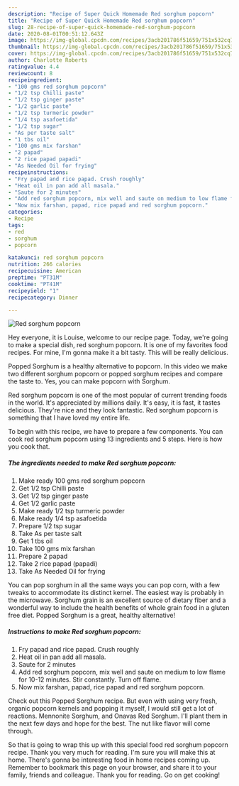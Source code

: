 ```yaml
---
description: "Recipe of Super Quick Homemade Red sorghum popcorn"
title: "Recipe of Super Quick Homemade Red sorghum popcorn"
slug: 28-recipe-of-super-quick-homemade-red-sorghum-popcorn
date: 2020-08-01T00:51:12.643Z
image: https://img-global.cpcdn.com/recipes/3acb201786f51659/751x532cq70/red-sorghum-popcorn-recipe-main-photo.jpg
thumbnail: https://img-global.cpcdn.com/recipes/3acb201786f51659/751x532cq70/red-sorghum-popcorn-recipe-main-photo.jpg
cover: https://img-global.cpcdn.com/recipes/3acb201786f51659/751x532cq70/red-sorghum-popcorn-recipe-main-photo.jpg
author: Charlotte Roberts
ratingvalue: 4.4
reviewcount: 8
recipeingredient:
- "100 gms red sorghum popcorn"
- "1/2 tsp Chilli paste"
- "1/2 tsp ginger paste"
- "1/2 garlic paste"
- "1/2 tsp turmeric powder"
- "1/4 tsp asafoetida"
- "1/2 tsp sugar"
- "As per taste salt"
- "1 tbs oil"
- "100 gms mix farshan"
- "2 papad"
- "2 rice papad papadi"
- "As Needed Oil for frying"
recipeinstructions:
- "Fry papad and rice papad. Crush roughly"
- "Heat oil in pan add all masala."
- "Saute for 2 minutes"
- "Add red sorghum popcorn, mix well and saute on medium to low flame for 10-12 minutes. Stir constantly. Turn off flame."
- "Now mix farshan, papad, rice papad and red sorghum popcorn."
categories:
- Recipe
tags:
- red
- sorghum
- popcorn

katakunci: red sorghum popcorn 
nutrition: 266 calories
recipecuisine: American
preptime: "PT31M"
cooktime: "PT41M"
recipeyield: "1"
recipecategory: Dinner

---
```



![Red sorghum popcorn](https://img-global.cpcdn.com/recipes/3acb201786f51659/751x532cq70/red-sorghum-popcorn-recipe-main-photo.jpg)

Hey everyone, it is Louise, welcome to our recipe page. Today, we're going to make a special dish, red sorghum popcorn. It is one of my favorites food recipes. For mine, I'm gonna make it a bit tasty. This will be really delicious.

Popped Sorghum is a healthy alternative to popcorn. In this video we make two different sorghum popcorn or popped sorghum recipes and compare the taste to. Yes, you can make popcorn with Sorghum.

Red sorghum popcorn is one of the most popular of current trending foods in the world. It's appreciated by millions daily. It's easy, it is fast, it tastes delicious. They're nice and they look fantastic. Red sorghum popcorn is something that I have loved my entire life.


To begin with this recipe, we have to prepare a few components. You can cook red sorghum popcorn using 13 ingredients and 5 steps. Here is how you cook that.

##### The ingredients needed to make Red sorghum popcorn:

1. Make ready 100 gms red sorghum popcorn
1. Get 1/2 tsp Chilli paste
1. Get 1/2 tsp ginger paste
1. Get 1/2 garlic paste
1. Make ready 1/2 tsp turmeric powder
1. Make ready 1/4 tsp asafoetida
1. Prepare 1/2 tsp sugar
1. Take As per taste salt
1. Get 1 tbs oil
1. Take 100 gms mix farshan
1. Prepare 2 papad
1. Take 2 rice papad (papadi)
1. Take As Needed Oil for frying


You can pop sorghum in all the same ways you can pop corn, with a few tweaks to accommodate its distinct kernel. The easiest way is probably in the microwave. Sorghum grain is an excellent source of dietary fiber and a wonderful way to include the health benefits of whole grain food in a gluten free diet. Popped Sorghum is a great, healthy alternative! 

##### Instructions to make Red sorghum popcorn:

1. Fry papad and rice papad. Crush roughly
1. Heat oil in pan add all masala.
1. Saute for 2 minutes
1. Add red sorghum popcorn, mix well and saute on medium to low flame for 10-12 minutes. Stir constantly. Turn off flame.
1. Now mix farshan, papad, rice papad and red sorghum popcorn.


Check out this Popped Sorghum recipe. But even with using very fresh, organic popcorn kernels and popping it myself, I would still get a lot of reactions. Mennonite Sorghum, and Onavas Red Sorghum. I&#39;ll plant them in the next few days and hope for the best. The nut like flavor will come through. 

So that is going to wrap this up with this special food red sorghum popcorn recipe. Thank you very much for reading. I'm sure you will make this at home. There's gonna be interesting food in home recipes coming up. Remember to bookmark this page on your browser, and share it to your family, friends and colleague. Thank you for reading. Go on get cooking!
